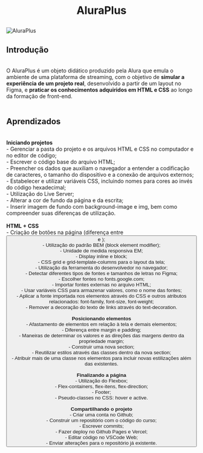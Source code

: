 <h1 align="center">
  <p align="center">AluraPlus</p>
 </h1>
 
![AluraPlus](https://user-images.githubusercontent.com/95223411/196437210-68372c6f-0255-4374-8fe7-028926ecae78.png)

## Introdução
<br />
O AluraPlus é um objeto didático produzido pela Alura que emula o ambiente de uma plataforma de streaming, com o objetivo de <b>simular a experiência de um projeto real</b>, desenvolvido a partir de um layout no Figma, e <b>praticar os conhecimentos adquiridos em HTML e CSS</b> ao longo da formação de front-end.
<br />
<br />

## Aprendizados
<br />
  <strong>Iniciando projetos</strong><br />
  - Gerenciar a pasta do projeto e os arquivos HTML e CSS no computador e no editor de código; <br />
  - Escrever o código base do arquivo HTML; <br />
  - Preencher os dados que auxiliam o navegador a entender a codificação de caracteres, o tamanho do dispositivo e a conexão de arquivos externos; <br />
  - Estabelecer e utilizar variáveis CSS, incluindo nomes para cores ao invés do código hexadecimal; <br />
  - Utilização do Live Server; <br />
  - Alterar a cor de fundo da página e da escrita; <br />
  - Inserir imagem de fundo com background-image e img, bem como compreender suas diferenças de utilização. <br />
<br />
  <strong>HTML + CSS</strong><br />
  - Criação de botões na página (diferença entre <button> e <a>);<br />
  - Utilização do padrão BEM (block element modifier);<br />
  - Unidade de medida responsiva EM;<br />
  - Display inline e block;<br />
  - CSS grid e grid-template-columns para o layout da tela;<br />
  - Utilização da ferramenta do desenvolvedor no navegador;<br />
  - Detectar diferentes tipos de fontes e tamanhos de letras no Figma;<br />
  - Escolher fontes no fonts.google.com;<br />
  - Importar fontes externas no arquivo HTML;<br />
  - Usar variáveis CSS para armazenar valores, como o nome das fontes;<br />
  - Aplicar a fonte importada nos elementos através do CSS e outros atributos relacionados: font-family, font-size, font-weight;<br />
  - Remover a decoração do texto de links através do text-decoration.<br />
<br />
  <strong>Posicionando elementos</strong><br />
  - Afastamento de elementos em relação à tela e demais elementos;<br />
  - Diferença entre margin e padding;<br />
  - Maneiras de determinar os valores e as direções das margens dentro da propriedade margin;<br />
  - Construir uma nova section;<br />
  - Reutilizar estilos através das classes dentro da nova section;<br />
  - Atribuir mais de uma classe nos elementos para incluir novas estilizações além das existentes.<br />
<br />
 <strong>Finalizando a página</strong><br />
  - Utilização do Flexbox;<br />
  - Flex-containers, flex-itens, flex-direction;<br />
  - Footer;<br />
  - Pseudo-classes no CSS: hover e active.<br />
<br />
 <strong>Compartilhando o projeto</strong><br />
  - Criar uma conta no Github;<br />
  - Construir um repositório com o código do curso;<br />
  - Escrever commits;<br />
  - Fazer deploy no Github Pages e Vercel;<br />
  - Editar código no VSCode Web;<br />
  - Enviar alterações para o repositório já existente.<br />
